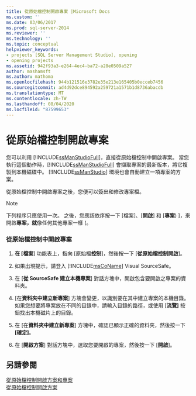 ```yaml
---
title: 從原始檔控制開啟專案 |Microsoft Docs
ms.custom: ''
ms.date: 03/06/2017
ms.prod: sql-server-2014
ms.reviewer: ''
ms.technology: ''
ms.topic: conceptual
helpviewer_keywords:
- projects [SQL Server Management Studio], opening
- opening projects
ms.assetid: 942f93a3-e264-4ec4-ba72-a28e0509a527
author: mashamsft
ms.author: mathoma
ms.openlocfilehash: 944b121516e3782e35e213e165405b0ecceb7456
ms.sourcegitcommit: ad4d92dce894592a259721a1571b1d8736abacdb
ms.translationtype: MT
ms.contentlocale: zh-TW
ms.lasthandoff: 08/04/2020
ms.locfileid: "87599653"
---
```

# <a name="open-projects-from-source-control"></a>從原始檔控制開啟專案
  您可以利用 [!INCLUDE[ssManStudioFull](../includes/ssmanstudiofull-md.md)]，直接從原始檔控制中開啟專案。 當您執行這個動作時，[!INCLUDE[ssManStudioFull](../includes/ssmanstudiofull-md.md)] 會擷取專案的最新版本，將它複製到本機磁碟中。 [!INCLUDE[ssManStudio](../includes/ssmanstudio-md.md)] 環境也會自動建立一項專案的方案。  
  
 從原始檔控制中開啟專案之後，您便可以簽出和修改專案檔。  
  
> [!NOTE]  
>  下列程序只應使用一次。 之後，您應該依序按一下 [檔案]、[**開啟**] 和 [**專案**) ]，來開啟**專案，就**像任何其他專案一樣 (。  
  
### <a name="to-open-a-project-from-source-control"></a>從原始檔控制中開啟專案  
  
1.  **在 [檔案**] 功能表上，指向 [原始檔**控制**]，然後按一下 [**從原始檔控制開啟**]。  
  
2.  如果出現提示，請登入 [!INCLUDE[msCoName](../includes/msconame-md.md)] Visual SourceSafe。  
  
3.  在 [**從 SourceSafe 建立本機專案**] 對話方塊中，開啟包含要開啟之專案的資料夾。  
  
4.  [在**資料夾中建立新專案**] 方塊會變更，以識別要在其中建立專案的本機目錄。 如果您想要將專案放在不同的目錄中，請輸入目錄的路徑，或使用 [**流覽]** 按鈕找出本機磁片上的目錄。  
  
5.  在 [在**資料夾中建立新專案**] 方塊中，確認已顯示正確的資料夾，然後按一下 **[確定]**。  
  
6.  在 [**開啟方案**] 對話方塊中，選取您要開啟的專案，然後按一下 [**開啟**]。  
  
## <a name="see-also"></a>另請參閱  
 [從原始檔控制開啟方案和專案](../../2014/database-engine/open-solutions-and-projects-from-source-control.md)   
 [從原始檔控制開啟方案](../../2014/database-engine/open-solutions-from-source-control.md)  
  
  
